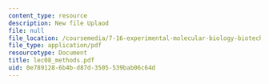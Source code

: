 ```yaml
---
content_type: resource
description: New file Uplaod
file: null
file_location: /coursemedia/7-16-experimental-molecular-biology-biotechnology-ii-spring-2005/0e7891286b4bd87d3505539bab06c64d_lec08_methods.pdf
file_type: application/pdf
resourcetype: Document
title: lec08_methods.pdf
uid: 0e789128-6b4b-d87d-3505-539bab06c64d
---
```

